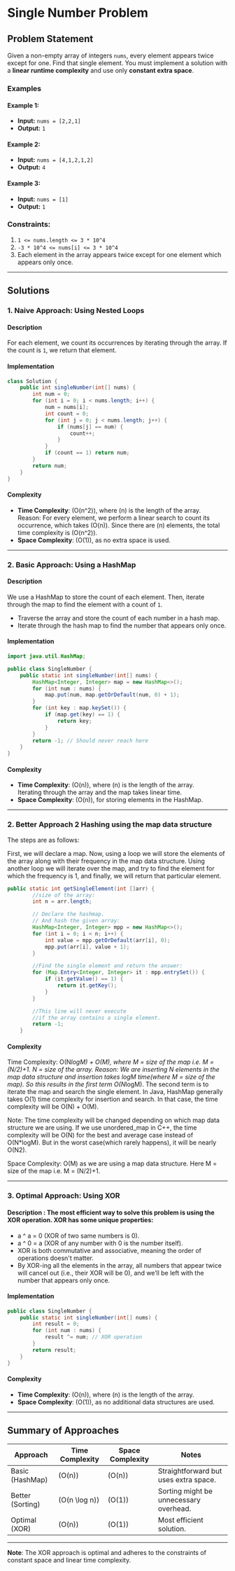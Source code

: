 # Single Number Problem

## Problem Statement
Given a non-empty array of integers `nums`, every element appears twice except for one. Find that single element. You must implement a solution with a **linear runtime complexity** and use only **constant extra space**.

### Examples

#### Example 1:
- **Input:** `nums = [2,2,1]`
- **Output:** `1`

#### Example 2:
- **Input:** `nums = [4,1,2,1,2]`
- **Output:** `4`

#### Example 3:
- **Input:** `nums = [1]`
- **Output:** `1`


### Constraints:
1. `1 <= nums.length <= 3 * 10^4`
2. `-3 * 10^4 <= nums[i] <= 3 * 10^4`
3. Each element in the array appears twice except for one element which appears only once.

---

## Solutions

### 1. **Naive Approach: Using Nested Loops**

#### Description
For each element, we count its occurrences by iterating through the array. If the count is `1`, we return that element.

#### Implementation
```java
class Solution {
    public int singleNumber(int[] nums) {
        int num = 0; 
        for (int i = 0; i < nums.length; i++) {
            num = nums[i];
            int count = 0;
            for (int j = 0; j < nums.length; j++) {
                if (nums[j] == num) {
                    count++;
                }
            }
            if (count == 1) return num;
        }
        return num;
    }
}
```

#### Complexity
- **Time Complexity**: \(O(n^2)\), where \(n\) is the length of the array.  
  Reason: For every element, we perform a linear search to count its occurrence, which takes \(O(n)\). Since there are \(n\) elements, the total time complexity is \(O(n^2)\).
- **Space Complexity**: \(O(1)\), as no extra space is used.

---

### 2. **Basic Approach: Using a HashMap**
#### Description
We use a HashMap to store the count of each element. Then, iterate through the map to find the element with a count of `1`.

- Traverse the array and store the count of each number in a hash map.
- Iterate through the hash map to find the number that appears only once.

#### Implementation
```java
import java.util.HashMap;

public class SingleNumber {
    public static int singleNumber(int[] nums) {
        HashMap<Integer, Integer> map = new HashMap<>();
        for (int num : nums) {
            map.put(num, map.getOrDefault(num, 0) + 1);
        }
        for (int key : map.keySet()) {
            if (map.get(key) == 1) {
                return key;
            }
        }
        return -1; // Should never reach here
    }
}
```

#### Complexity
- **Time Complexity**: \(O(n)\), where \(n\) is the length of the array.  
  Iterating through the array and the map takes linear time.  
- **Space Complexity**: \(O(n)\), for storing elements in the HashMap.

---

### 2. **Better Approach 2 Hashing using the map data structure**

The steps are as follows:

First, we will declare a map.
Now, using a loop we will store the elements of the array along with their frequency in the map data structure.
Using another loop we will iterate over the map, and try to find the element for which the frequency is 1, and finally, we will return that particular element.

```java
public static int getSingleElement(int []arr) {
        //size of the array:
        int n = arr.length;

        // Declare the hashmap.
        // And hash the given array:
        HashMap<Integer, Integer> mpp = new HashMap<>();
        for (int i = 0; i < n; i++) {
            int value = mpp.getOrDefault(arr[i], 0);
            mpp.put(arr[i], value + 1);
        }

        //Find the single element and return the answer:
        for (Map.Entry<Integer, Integer> it : mpp.entrySet()) {
            if (it.getValue() == 1) {
                return it.getKey();
            }
        }

        //This line will never execute
        //if the array contains a single element.
        return -1;
    }

```
#### Complexity

Time Complexity: O(N*logM) + O(M), where M = size of the map i.e. M = (N/2)+1. N = size of the array.
Reason: We are inserting N elements in the map data structure and insertion takes logM time(where M = size of the map). 
So this results in the first term O(N*logM). The second term is to iterate the map and search the single element. 
In Java, HashMap generally takes O(1) time complexity for insertion and search. In that case, 
the time complexity will be O(N) + O(M).

Note: The time complexity will be changed depending on which map data structure we are using. If we use 
unordered_map in C++, the time complexity will be O(N) for the best and average case instead of O(N*logM). 
But in the worst case(which rarely happens), it will be nearly O(N2).

Space Complexity: O(M) as we are using a map data structure. Here M = size of the map i.e. M = (N/2)+1.

---

### 3. **Optimal Approach: Using XOR**

#### Description :  The most efficient way to solve this problem is using the XOR operation. XOR has some unique properties:
- a ^ a = 0 (XOR of two same numbers is 0).
- a ^ 0 = a (XOR of any number with 0 is the number itself).
- XOR is both commutative and associative, meaning the order of operations doesn't matter.
- By XOR-ing all the elements in the array, all numbers that appear twice will cancel out (i.e., their XOR will be 0), and we’ll be left with the number that appears only once.

#### Implementation

```java
public class SingleNumber {
    public static int singleNumber(int[] nums) {
        int result = 0;
        for (int num : nums) {
            result ^= num; // XOR operation
        }
        return result;
    }
}
```

#### Complexity
- **Time Complexity**: \(O(n)\), where \(n\) is the length of the array.  
- **Space Complexity**: \(O(1)\), as no additional data structures are used.

---


## Summary of Approaches

| Approach         | Time Complexity | Space Complexity | Notes                                  |
|-------------------|-----------------|------------------|----------------------------------------|
| Basic (HashMap)   | \(O(n)\)        | \(O(n)\)         | Straightforward but uses extra space. |
| Better (Sorting)  | \(O(n \log n)\) | \(O(1)\)         | Sorting might be unnecessary overhead.|
| Optimal (XOR)     | \(O(n)\)        | \(O(1)\)         | Most efficient solution.              |

--- 

**Note**: The XOR approach is optimal and adheres to the constraints of constant space and linear time complexity.












